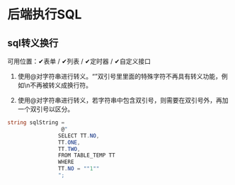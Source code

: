 # 后端执行SQL
## sql转义换行

可用位置：✔表单 / ✔列表 / ✔定时器 / ✔自定义接口

1. 使用@对字符串进行转义。“”双引号里里面的特殊字符不再具有转义功能，例如\n不再被转义成换行符。

2. 使用@对字符串进行转义，若字符串中包含双引号，则需要在双引号外，再加一个双引号以区分。

``` cs
string sqlString =
                 @"
                SELECT TT.NO, 
                TT.ONE, 
                TT.TWO,
                FROM TABLE_TEMP TT 
                WHERE 
                TT.NO = ""1""  
                ";
```